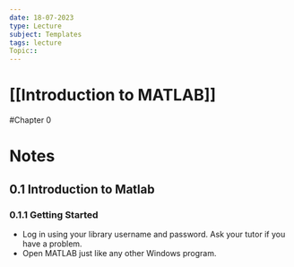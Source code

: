 ```yaml
---
date: 18-07-2023
type: Lecture
subject: Templates
tags: lecture
Topic:: 
---
```

# [[Introduction to MATLAB]]
#Chapter 0
# Notes

## 0.1 Introduction to Matlab

### 0.1.1 Getting Started

- Log in using your library username and password. Ask your tutor if you have a problem.
- Open MATLAB just like any other Windows program.
